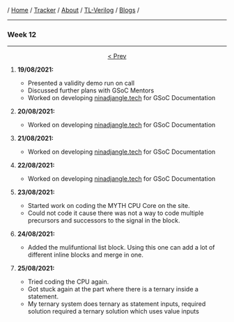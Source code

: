 / [Home](/index) / [Tracker](/gsoc-2021) / [About](pages/gsoc/about) / [TL-Verilog](pages/gsoc/TLV) / [Blogs](pages/blogs/gsoc-final-blog) /

---

### Week 12

---

<div align = "center">
    <a align = "left" href = "./wk11"> < Prev </a> 
  </div>
  
1. **19/08/2021:** 
   * Presented a validity demo run on call
   * Discussed further plans with GSoC Mentors
   * Worked on developing [ninadjangle.tech](https://ninadjangle.tech/) for GSoC Documentation

2. **20/08/2021:**
   * Worked on developing  [ninadjangle.tech](https://ninadjangle.tech/)  for GSoC Documentation
   
3. **21/08/2021:**
   * Worked on developing  [ninadjangle.tech](https://ninadjangle.tech/)  for GSoC Documentation

4. **22/08/2021:**
   * Worked on developing  [ninadjangle.tech](https://ninadjangle.tech/)  for GSoC Documentation

5. **23/08/2021:**
   * Started work on coding the MYTH CPU Core on the site.
   * Could not code it cause there was not a way to code multiple precursors and successors to the signal in the block.

6. **24/08/2021:**
   * Added the mulifuntional list block. Using this one can add a lot of different inline blocks and merge in one. 

  
7. **25/08/2021:**
   * Tried coding the CPU again.
   * Got stuck again at the part where there is a ternary inside a statement. 
   * My ternary system does ternary as statement inputs, required solution required a ternary solution which uses value inputs
